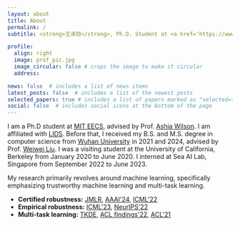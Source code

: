 ```yaml
---
layout: about
title: About
permalink: /
subtitle: <strong>王泽铠</strong>, Ph.D. Student at <a href='https://www.mit.edu'>MIT</a>

profile:
  align: right
  image: prof_pic.jpg
  image_circular: false # crops the image to make it circular
  address: 

news: false  # includes a list of news items
latest_posts: false  # includes a list of the newest posts
selected_papers: true # includes a list of papers marked as "selected={true}"
social: false  # includes social icons at the bottom of the page
---
```




I am a Ph.D student at [MIT EECS](https://www.eecs.mit.edu), advised by Prof. [Ashia Wilson](https://www.ashiawilson.com). I am affiliated with [LIDS](https://lids.mit.edu). Before that, I received my B.S. and M.S. degree in computer science from [Wuhan University](https://en.whu.edu.cn) in 2021 and 2024, advised by Prof. [Weiwei Liu](https://sites.google.com/site/weiweiliuhomepage). I was a visiting student at the University of California, Berkeley from January 2020 to June 2020. I interned at Sea AI Lab, Singapore from September 2022 to June 2023. 

My research primarily revolves around machine learning, specifically emphasizing trustworthy machine learning and multi-task learning.

- **Certified robustness:** [JMLR](http://jmlr.org/papers/v24/23-0668.html), [AAAI'24](https://ojs.aaai.org/index.php/AAAI/article/view/29504), [ICML'22](https://proceedings.mlr.press/v162/wang22q.html)
- **Empirical robustness:** [ICML'23](https://proceedings.mlr.press/v202/wang23ad.html), [NeurIPS'22](https://papers.nips.cc/paper_files/paper/2022/hash/a80ebbb4ec9e9b39789318a0a61e2e43-Abstract-Conference.html)
- **Multi-task learning:** [TKDE](https://ieeexplore.ieee.org/abstract/document/9893398), [ACL findings'22](https://aclanthology.org/2022.findings-acl.271), [ACL'21](https://aclanthology.org/2021.acl-long.428)
